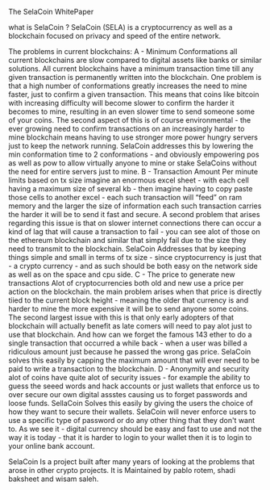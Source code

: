 The SelaCoin WhitePaper


what is SelaCoin ?
SelaCoin (SELA) is a cryptocurrency as well as a blockchain focused on privacy and speed of the entire network.


The problems in current blockchains: 
A - Minimum Conformations
all current blockchains are slow compared to digital assets like banks or similar solutions.
All current blockchains have a minimum transaction time till any given transaction is permanently written into the blockchain.
One problem is that a high number of conformations greatly increases the need to mine faster, just to confirm a given transaction.
This means that coins like bitcoin with increasing difficulty will become slower to confirm the harder it becomes to mine, resulting in an even slower time to send someone some of your coins.
The second aspect of this is of course environmental - the ever growing need to confirm transactions on an increasingly harder to mine blockchain means having to use stronger more power hungry servers just to keep the network running.
SelaCoin addresses this by lowering the min conformation time to 2 conformations - and obviously empowering pos as well as pow to allow virtually anyone to mine or stake SelaCoins without the need for entire servers just to mine.
B - Transaction Amount Per minute limits based on tx size
imagine an enormous excel sheet - with each cell having a maximum size of several kb - then imagine having to copy paste those cells to another excel - each such transaction will “feed” on ram memory and the larger the size of information each such transaction carries the harder it will be to send it fast and secure.
A second problem that arises regarding this issue is that on slower internet connections there can occur a kind of lag that will cause a transaction to fail - you can see alot of those on the ethereum blockchain and similar that simply fail due to the size they need to transmit to the blockchain.
SelaCoin Addresses that by keeping things simple and small in terms of tx size - since cryptocurrency is just that - a crypto currency - and as such should be both easy on the network side as well as on the space and cpu side. 
C - The price to generate new transactions 
Alot of cryptocurrencies both old and new use a price per action on the blockchain.
the main problem arises when that price is directly tiied to the current block height - meaning the older that currency is and harder to mine the more expensive it will be to send anyone some coins.
The second largest issue with this is that only early adopters of that blockchain will actually benefit as late comers will need to pay alot just to use that blockchain.
And how can we forget the famous 143 ether to do a single transaction that occurred a while back - when a user was billed a ridiculous amount just because he passed the wrong gas price.
SelaCoin solves this easily by capping the maximum amount that will ever need to be paid to write a transaction to the blockchain.
D - Anonymity and security 
alot of coins have quite alot of security issues - for example the ability to guess the seeed words and hack accounts or just wallets that enforce us to over secure our own digital assstes causing us to forget passwords and loose funds.
SellaCoin Solves this easily by giving the users the choice of how they want to secure their wallets.
SelaCoin will never enforce users to use a specific type of password or do any other thing that they don't want to.
As we see it - digital currency should be easy and fast to use and not the way it is today - that it is harder to login to your wallet then it is to login to your online bank account.


SelaCoin Is a project built after many years of looking at the problems that arose in other crypto projects. It is Maintained by pablo rotem, shadi baksheet and wisam saleh.





